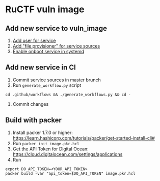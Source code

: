 # RuCTF vuln image

## Add new service to vuln_image

1. [Add user for service](https://github.com/HackerDom/ructf-finals-2023/blob/d310ee35ae48326951e6f617efcbb8d2ea0385b8/vuln_image/image.pkr.hcl#L59)
1. [Add "file provisioner" for service sources](https://github.com/HackerDom/ructf-finals-2023/blob/d310ee35ae48326951e6f617efcbb8d2ea0385b8/vuln_image/image.pkr.hcl#L94)
1. [Enable onboot service in systemd](https://github.com/HackerDom/ructf-finals-2023/blob/d310ee35ae48326951e6f617efcbb8d2ea0385b8/vuln_image/image.pkr.hcl#L101)

## Add new service in CI

1. Commit service sources in master brunch
1. Run `generate_workflow.py` script
  ```shell
  cd .github/workflows && ./generate_workflows.py && cd -
  ```
1. Commit changes

## Build with packer

1. Install packer 1.7.0 or higher: https://learn.hashicorp.com/tutorials/packer/get-started-install-cli#
1. Run `packer init image.pkr.hcl`
1. Get the API Token for Digital Ocean: https://cloud.digitalocean.com/settings/applications
1. Run
```shell
export DO_API_TOKEN=<YOUR_API_TOKEN>
packer build -var "api_token=$DO_API_TOKEN" image.pkr.hcl
```